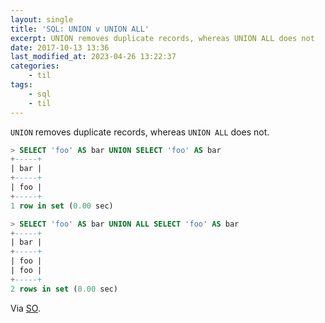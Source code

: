 ```yaml
---
layout: single
title: 'SQL: UNION v UNION ALL'
excerpt: UNION removes duplicate records, whereas UNION ALL does not
date: 2017-10-13 13:36
last_modified_at: 2023-04-26 13:22:37
categories:
    - til
tags:
    - sql
    - til
---
```


`UNION` removes duplicate records, whereas `UNION ALL` does not.

```sql
> SELECT 'foo' AS bar UNION SELECT 'foo' AS bar
+-----+
| bar |
+-----+
| foo |
+-----+
1 row in set (0.00 sec)

> SELECT 'foo' AS bar UNION ALL SELECT 'foo' AS bar
+-----+
| bar |
+-----+
| foo |
| foo |
+-----+
2 rows in set (0.00 sec)
```

Via [SO](https://stackoverflow.com/a/49928/1257318).
